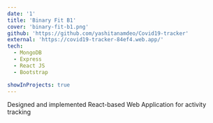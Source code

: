 ```yaml
---
date: '1'
title: 'Binary Fit B1'
cover: 'binary-fit-b1.png'
github: 'https://github.com/yashitanamdeo/Covid19-tracker'
external: 'https://covid19-tracker-84ef4.web.app/'
tech:
  - MongoDB
  - Express
  - React JS
  - Bootstrap

showInProjects: true
---
```


Designed and implemented React-based Web Application for activity tracking
